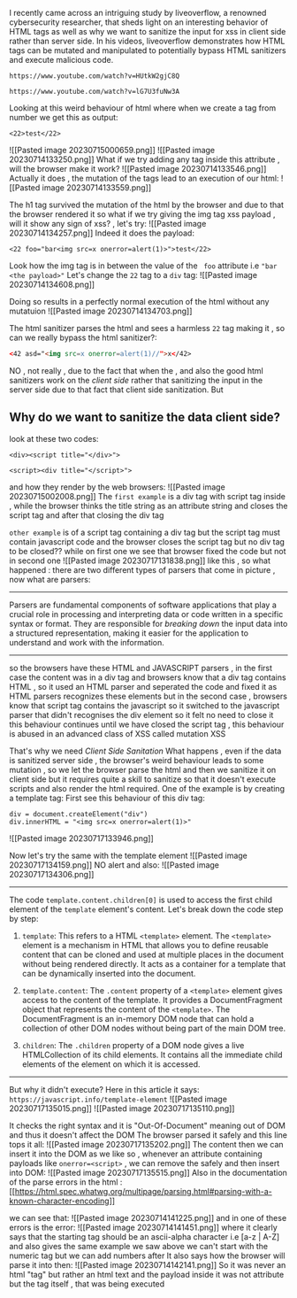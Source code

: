I recently came across an intriguing study by liveoverflow, a renowned cybersecurity researcher, that sheds light on an interesting behavior of HTML tags as well as why we want to sanitize the input for xss in client side rather than server side. In his videos, liveoverflow demonstrates how HTML tags can be mutated and manipulated to potentially bypass HTML sanitizers and execute malicious code.

```
https://www.youtube.com/watch?v=HUtkW2gjC8Q

https://www.youtube.com/watch?v=lG7U3fuNw3A
```

Looking at this weird behaviour of html where when we create a tag from number we get this as output:
```
<22>test</22>
```
![[Pasted image 20230715000659.png]]
![[Pasted image 20230714133250.png]]
What if we try adding any tag inside this attribute , will the browser make it work?
![[Pasted image 20230714133546.png]]
Actually it does , the mutation of the tags lead to an execution of our html:
![[Pasted image 20230714133559.png]]

The h1 tag survived the mutation of the html by the browser and due to that the browser rendered it 
so what if we try giving the img tag xss payload , will it show any sign of xss? , let's try:
![[Pasted image 20230714134257.png]]
Indeed it does the payload:
```
<22 foo="bar<img src=x onerror=alert(1)>">test</22>
```

Look how the img tag is in between the value of the `  foo ` attribute i.e `"bar <the payload>"`
Let's change the `22` tag to a `div` tag:
![[Pasted image 20230714134608.png]]

Doing so results in a perfectly normal execution of the html without any mutatuion
![[Pasted image 20230714134703.png]]

The html sanitizer parses the html and sees a harmless `22` tag making it , so can we really bypass the html sanitizer?:

```html
<42 asd="<img src=x onerror=alert(1)//">x</42>
```


NO , not really , due to the fact that when the , and also the good html sanitizers work on the *client side* rather that sanitizing the input in the server side due to that fact that client side sanitization.
But 
## Why do we want to sanitize the data client side?
look at these two codes:
```
<div><script title="</div>">

<script><div title="</script>">
```
and how they render by the web browsers:
![[Pasted image 20230715002008.png]]
The `first example` is a div tag with script tag inside , while the browser thinks the title string as an attribute string and closes the script tag and after that closing the div tag

`other example` is of a script tag containing a div tag but the script tag must contain javascript code  and the browser closes the script tag but no div tag to be closed?? while on first one we see that browser fixed the code but not in second one 
![[Pasted image 20230717131838.png]]
like this , so what happened :
there are two different types of parsers that come in picture , 
now what are parsers:
***
Parsers are fundamental components of software applications that play a crucial role in processing and interpreting data or code written in a specific syntax or format. They are responsible for *breaking down* the input data into a structured representation, making it easier for the application to understand and work with the information.
***
so the browsers have these HTML and JAVASCRIPT parsers , in the first case the content was in a div tag and browsers know that a div tag contains HTML , so it used an HTML parser and seperated the code and fixed it as HTML parsers recognizes these elements but in the second case , browsers know that script tag contains the javascript so it switched to the javascript parser that didn't recognises the div element so it felt no need to close it this behaviour continues until we have closed the script tag , this behaviour is abused in an advanced class of XSS called mutation XSS

That's why we need *Client Side Sanitation*
What happens , even if the data is sanitized server side , the browser's weird behaviour leads to some mutation , so we let the browser parse the html and then we sanitize it on client side but it requires quite a skill to sanitize so that it doesn't execute scripts and also render the html required.
One of the example is by creating a template tag:
First see this behaviour of this div tag:
```
div = document.createElement("div")
div.innerHTML = "<img src=x onerror=alert(1)>"
```
![[Pasted image 20230717133946.png]]

Now let's try the same with the template element
![[Pasted image 20230717134159.png]]
NO alert and also:
![[Pasted image 20230717134306.png]]

***
The code `template.content.children[0]` is used to access the first child element of the `template` element's content. Let's break down the code step by step:

1. `template`: This refers to a HTML `<template>` element. The `<template>` element is a mechanism in HTML that allows you to define reusable content that can be cloned and used at multiple places in the document without being rendered directly. It acts as a container for a template that can be dynamically inserted into the document.
    
2. `template.content`: The `.content` property of a `<template>` element gives access to the content of the template. It provides a DocumentFragment object that represents the content of the `<template>`. The DocumentFragment is an in-memory DOM node that can hold a collection of other DOM nodes without being part of the main DOM tree.
    
3. `children`: The `.children` property of a DOM node gives a live HTMLCollection of its child elements. It contains all the immediate child elements of the element on which it is accessed.
***
But why it didn't execute?
Here in this article it says:
`https://javascript.info/template-element`
![[Pasted image 20230717135015.png]]
![[Pasted image 20230717135110.png]]

It checks the right syntax and it is "Out-Of-Document" meaning out of DOM and thus it doesn't affect the DOM
The browser parsed it safely and this line tops it all:
![[Pasted image 20230717135202.png]]
The content then we can insert it into the DOM as we like so , whenever an attribute containing payloads like `onerror=<script>` , we can remove the safely and then insert into DOM:
![[Pasted image 20230717135515.png]]
Also in the documentation of the parse errors in the html :
[[https://html.spec.whatwg.org/multipage/parsing.html#parsing-with-a-known-character-encoding]]

we can see that:
![[Pasted image 20230714141225.png]]
and in one of these errors is the error:
![[Pasted image 20230714141451.png]]
where it clearly says that the starting tag should be an ascii-alpha character i.e [a-z | A-Z]
and also gives the same example we saw above we can't start with the numeric tag but we can add numbers after
It also says how the browser will parse it into then:
![[Pasted image 20230714142141.png]]
So it was never an html "tag" but rather an html text and the payload inside it was not attribute but the tag itself , that was being executed
